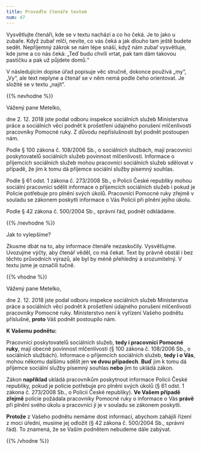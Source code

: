 ```yaml
---
title: Proveďte čtenáře textem
num: 47
---
```

Vysvětlujte čtenáři, kde se v textu nachází a co ho čeká. Je to jako u zubaře. Když zubař mlčí, nevíte, co vás čeká a jak dlouho tam ještě budete sedět. Nepříjemný zákrok se nám lépe snáší, když nám zubař vysvětluje, kde jsme a co nás čeká: „Teď budu chvíli vrtat, pak tam dám takovou pastičku a pak už půjdete domů.“

V následujícím dopise úřad popisuje věc stručně, dokonce používá „my“, „Vy“, ale text neplyne a čtenář se v něm nemá podle čeho orientovat. Je složité se v textu „najít“.

{{% nevhodne %}}

Vážený pane Metelko,

dne 2. 12. 2018 jste podal odboru inspekce sociálních služeb Ministerstva práce a sociálních věcí podnět k prošetření údajného porušení mlčenlivosti pracovníky Pomocné ruky. Z důvodu nepříslušnosti byl podnět postoupen nám.

Podle § 100 zákona č. 108/2006 Sb., o sociálních službách, mají pracovníci poskytovatelů sociálních služeb povinnost mlčenlivosti. Informace o příjemcích sociálních služeb mohou pracovníci sociálních služeb sdělovat v případě, že jim k tomu dá příjemce sociální služby písemný souhlas.

Podle § 61 odst. 1 zákona č. 273/2008 Sb., o Policii České republiky mohou sociální pracovníci sdělit informace o příjemcích sociálních služeb i pokud je Policie potřebuje pro plnění svých úkolů. Pracovníci Pomocné ruky zřejmě v souladu se zákonem poskytli informace o Vás Policii při plnění jejího úkolu.

Podle § 42 zákona č. 500/2004 Sb., správní řád, podnět odkládáme.

{{% /nevhodne %}}

Jak to vylepšíme?

Zkusme dbát na to, aby informace čtenáře nezaskočily. Vysvětlujme. Uvozujme výčty, aby čtenář věděl, co má čekat. Text by právně obstál i bez těchto průvodních výrazů, ale byl by méně přehledný a srozumitelný. V textu jsme je označili tučně.

{{% vhodne %}}

Vážený pane Metelko,

dne 2. 12. 2018 jste podal odboru inspekce sociálních služeb Ministerstva práce a sociálních věcí podnět k prošetření údajného porušení mlčenlivosti pracovníky Pomocné ruky. Ministerstvo není k vyřízení Vašeho podnětu příslušné, **proto** Váš podnět postoupilo nám.

**K Vašemu podnětu:**

Pracovníci poskytovatelů sociálních služeb, **tedy i pracovníci Pomocné ruky**, mají obecně povinnost mlčenlivosti (§ 100 zákona č. 108/2006 Sb., o sociálních službách). Informace o příjemcích sociálních služeb, **tedy i o Vás**, mohou někomu dalšímu sdělit jen **ve dvou případech**. **Buď** jim k tomu dá příjemce sociální služby písemný souhlas **nebo** jim to ukládá zákon.

Zákon **například** ukládá pracovníkům poskytnout informace Policii České republiky, pokud je policie potřebuje pro plnění svých úkolů (§ 61 odst. 1 zákona č. 273/2008 Sb., o Policii České republiky). **Ve Vašem případě zřejmě** policie požádala pracovníky Pomocné ruky o informace o Vás **právě** při plnění svého úkolu a pracovníci jí je v souladu se zákonem poskytli.

**Protože** z Vašeho podnětu nemáme dost informací, abychom zahájili řízení z moci úřední, musíme jej odložit (§ 42 zákona č. 500/2004 Sb., správní řád). To znamená, že se Vaším podnětem nebudeme dále zabývat.

{{% /vhodne %}}
